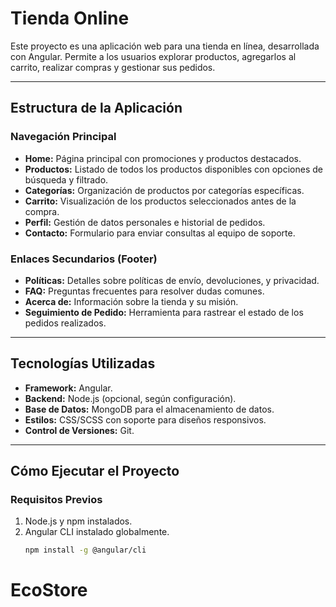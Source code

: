 # Tienda Online

Este proyecto es una aplicación web para una tienda en línea, desarrollada con Angular. Permite a los usuarios explorar productos, agregarlos al carrito, realizar compras y gestionar sus pedidos.

---

## **Estructura de la Aplicación**

### **Navegación Principal**
- **Home:** Página principal con promociones y productos destacados.
- **Productos:** Listado de todos los productos disponibles con opciones de búsqueda y filtrado.
- **Categorías:** Organización de productos por categorías específicas.
- **Carrito:** Visualización de los productos seleccionados antes de la compra.
- **Perfil:** Gestión de datos personales e historial de pedidos.
- **Contacto:** Formulario para enviar consultas al equipo de soporte.

### **Enlaces Secundarios (Footer)**
- **Políticas:** Detalles sobre políticas de envío, devoluciones, y privacidad.
- **FAQ:** Preguntas frecuentes para resolver dudas comunes.
- **Acerca de:** Información sobre la tienda y su misión.
- **Seguimiento de Pedido:** Herramienta para rastrear el estado de los pedidos realizados.

---

## **Tecnologías Utilizadas**
- **Framework:** Angular.
- **Backend:** Node.js (opcional, según configuración).
- **Base de Datos:** MongoDB para el almacenamiento de datos.
- **Estilos:** CSS/SCSS con soporte para diseños responsivos.
- **Control de Versiones:** Git.

---

## **Cómo Ejecutar el Proyecto**

### **Requisitos Previos**
1. Node.js y npm instalados.
2. Angular CLI instalado globalmente.
   ```bash
   npm install -g @angular/cli
# EcoStore
